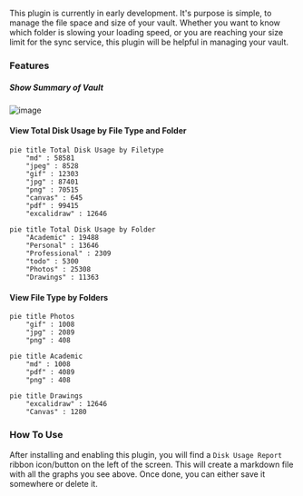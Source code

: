 This plugin is currently in early development. It's purpose is simple, to manage the file space and size of your vault. Whether you want to know which folder is slowing your loading speed, or you are reaching your size limit for the sync service, this plugin will be helpful in managing your vault.



### Features

##### Show Summary of Vault

![image](https://github.com/Promptier/disk-usage/assets/143894113/7fa0824c-85b8-4a28-8c84-c799195c51fe)


#### View Total Disk Usage by File Type and Folder

```mermaid
pie title Total Disk Usage by Filetype
	"md" : 58581
	"jpeg" : 8528
	"gif" : 12303
	"jpg" : 87401
	"png" : 70515
	"canvas" : 645
	"pdf" : 99415
	"excalidraw" : 12646
```

```mermaid
pie title Total Disk Usage by Folder
	"Academic" : 19488
	"Personal" : 13646
	"Professional" : 2309
	"todo" : 5300
	"Photos" : 25308
	"Drawings" : 11363
```
#### View File Type by Folders

```mermaid
pie title Photos
	"gif" : 1008
	"jpg" : 2089
	"png" : 408
```

```mermaid
pie title Academic
	"md" : 1008
	"pdf" : 4089
	"png" : 408
```

```mermaid
pie title Drawings
	"excalidraw" : 12646
	"Canvas" : 1280
```
### How To Use

After installing and enabling this plugin, you will find a `Disk Usage Report` ribbon icon/button on the left of the screen. This will create a markdown file with all the graphs you see above. Once done, you can either save it somewhere or delete it. 
